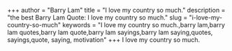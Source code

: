 +++
author = "Barry Lam"
title = "I love my country so much."
description = "the best Barry Lam Quote: I love my country so much."
slug = "i-love-my-country-so-much"
keywords = "I love my country so much.,barry lam,barry lam quotes,barry lam quote,barry lam sayings,barry lam saying,quotes, sayings,quote, saying, motivation"
+++
I love my country so much.
